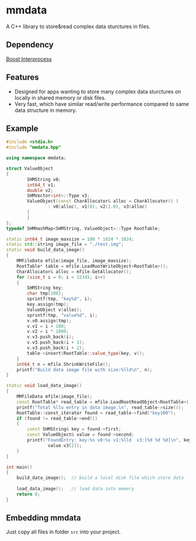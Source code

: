 mmdata
======

A C++ library to store&read complex data sturctures in files.  

## Dependency

[Boost Interprocess](http://www.boost.org/doc/libs/1_63_0/doc/html/interprocess.html)

## Features
- Designed for apps wanting to store many complex data sturctures on locally in shared memory or disk files.
- Very fast, which have similar read/write performance compared to same data structure in memory.

## Example

```cpp
#include <stdio.h>
#include "mmdata.hpp"

using namespace mmdata;

struct ValueObject
{
        SHMString v0;
        int64_t v1;
        double v2;
        SHMVector<int>::Type v3;
        ValueObject(const CharAllocator& alloc = CharAllocator() )
                : v0(alloc), v1(0), v2(1.0), v3(alloc)
        {
        }
};
typedef SHMHashMap<SHMString, ValueObject>::Type RootTable;

static int64_t image_maxsize = 100 * 1024 * 1024;
static std::string image_file = "./test.img";
static void build_data_image()
{
    MMFileData mfile(image_file, image_maxsize);
    RootTable* table = mfile.LoadRootWriteObject<RootTable>();
    CharAllocator& alloc = mfile.GetAllocator();
    for (size_t i = 0; i < 12345; i++)
    {
        SHMString key;
        char tmp[100];
        sprintf(tmp, "key%d", i);
        key.assign(tmp);
        ValueObject v(alloc);
        sprintf(tmp, "value%d", i);
        v.v0.assign(tmp);
        v.v1 = i + 100;
        v.v2 = i * 1000;
        v.v3.push_back(i);
        v.v3.push_back(i + 1);
        v.v3.push_back(i + 2);
        table->insert(RootTable::value_type(key, v));
    }
    int64_t n = mfile.ShrinkWriteFile();
    printf("Build data image file with size:%lld\n", n);
}

static void load_data_image()
{
    MMFileData mfile(image_file);
    const RootTable* read_table = mfile.LoadRootReadObject<RootTable>();
    printf("Total %llu entry in data image.\n", read_table->size());
    RootTable::const_iterator found = read_table->find("key100");
    if (found != read_table->end())
    {
        const SHMString& key = found->first;
        const ValueObject& value = found->second;
        printf("FoundEntry: key:%s v0:%s v1:%lld  v3:[%d %d %d]\n", key.c_str(), value.v0.c_str(), value.v1, value.v3[0], value.v3[1],
                value.v3[2]);
    }
}

int main()
{
    build_data_image();  // build a local disk file which store data
    
    load_data_image();   // load data into memory 
    return 0;
}
```

## Embedding mmdata

Just copy all files in folder `src` into your project. 
